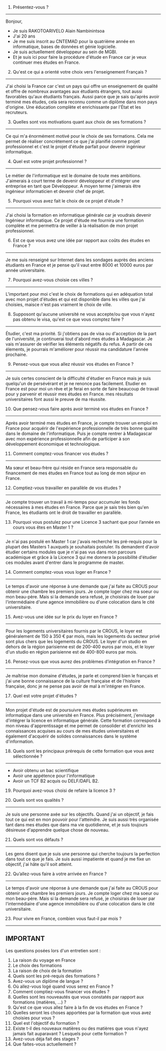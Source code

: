 1. Présentez-vous ?
------------------
Bonjour,
- Je suis RAKOTOARIVELO Alain Nambinintsoa
- J'ai 20 ans
- Je me suis inscrit au CNTEMAD pour la quatrième année en informatique, bases de données et génie logicielle.
- Je suis actuellement développeur au sein de MGBI.
- Et je suis ici pour faire la procédure d'étude en France car je veux continuer mes études en France.

2. Qu'est ce qui a orienté votre choix vers l'enseignement Français ?
------------------------------------------------------------------
J'ai choisi la France car c'est un pays qui offre un enseignement de qualité et offre de nombreux avantages aux étudiants étrangers, tout aussi favorables qu'aux étudiants français. Aussi parce que je sais qu'après avoir terminé mes études, cela sera reconnu comme un diplôme dans mon pays d'origine. Une éducation complète et enrichissante par l'État et les recruteurs.

3. Quelles sont vos motivations quant aux choix de ses formations ?
-------------------------------------------------------------------
Ce qui m'a énormément motivé pour le choix de ses formations. Cela me permet de réaliser concrètement ce que j'ai planifié comme projet professionnel et c'est le projet d'étude parfait pour devenir ingénieur informatique.

4. Quel est votre projet professionnel ?
----------------------------------------
Le métier de l'informatique est le domaine de toute mes ambitions. J'aimerais à court terme de devenir développeur et d'intégrer une entreprise en tant que Développeur. A moyen terme j'aimerais être ingénieur informaticien et devenir chef de projet.


5. Pourquoi vous avez fait le choix de ce projet d'étude ?
----------------------------------------------------------
J'ai choisi la formation en informatique générale car je voudrais devenir Ingénieur informatique. Ce projet d'étude me fournira une formation complète et me permettra de veiller à la réalisation de mon projet professionnel.

6. Est ce que vous avez une idée par rapport aux coûts des études en France ?
---------------------------------------------------------------------
Je me suis renseigné sur Internet dans les sondages auprès des anciens étudiants en France et je pense qu'il vaut entre 8000 et 10000 euros par année universitaire.

7. Pourquoi avez-vous choisie ces villes ?
------------------------------------------
L'important pour moi c'est le choix de formations qui en adéquation total avec mon projet d'études et qui est disponible dans les villes que j'ai choisies, maisce n'est pas vraiment le choix de ville.

8. Supposont qu'aucune université ne vous accepte/ou que vous n'ayez pas obtenu le visa, qu'est ce que vous comptez faire ?
--------------------------------------------------------------------
Étudier, c'est ma priorité. Si j'obtiens pas de visa ou d'acception de la part de l'université, je continuerai tout d'abord mes études à Madagascar. Je vais m'assurer de vérifier les éléments négatifs du refus. A partir de ces élements, je pourrais m'améliorer pour réussir ma candidature l'année prochaine.

9. Pensez-vous que vous allez réussir vos études en France ?
------------------------------------------------------------
Je suis certes conscient de la difficulté d'étudier en France mais je suis quelqu'un de persévérant et je ne renonce pas facilement. Etudier en France est pour moi un rêve et je ferai en sorte de faire beaucoup de travail pour y parvenir et réussir mes études en France.  mes résultats universitaires font aussi le preuve de ma réussite.

10. Que pensez-vous faire après avoir terminé vos études en France ?
--------------------------------------------------------------------
Après avoir terminé mes études en France, je compte trouver un emploi en France pour acquérir de l'expérience professionnelle de très bonne qualité dans le domaine de l'informatique. Puis je compte rentrer à Madagascar avec mon expérience professionnelle afin de participer à son développement économique et technologique.

11. Comment comptez-vous financer vos études ?
----------------------------------------------
Ma sœur et beau-frère qui réside en France sera responsable du financement de mes études en France tout au long de mon séjour en France.

12. Comptiez-vous travailler en parallèle de vos études ?
---------------------------------------------------------
Je compte trouver un travail à mi-temps pour accumuler les fonds nécessaires à mes études en France. Parce que je sais très bien qu'en France, les étudiants ont le droit de travailler en parallèle.

13. Pourquoi vous postulez pour une Licence 3 sachant que pour l’année en cours vous êtes en Master 1 ?
-------------------------------------------------------------------------------------------------------
Je n'ai pas postulé en Master 1 car j'avais recherché les pré-requis pour la plupart des Masters 1 auxquels je souhaitais postuler. Ils demandent d'avoir étudier certains modules que je n'ai pas vus dans mon parcours académique et grâce à la Licence 3 qui me donnera la possibilité d'étudier ces modules avant d'entrer dans le programme de master.

14. Comment comptez-vous vous loger en France ?
-----------------------------------------------
Le temps d'avoir une réponse à une demande que j'ai faite au CROUS pour obtenir une chambre les premiers jours. Je compte loger chez ma soeur ou mon beau-père. Mais si la demande sera refusé, je choisirais de louer par l'intermédiaire d'une agence immobilière ou d'une colocation dans le cité universitaire.

15. Avez-vous une idée sur le prix du loyer en France ?
-------------------------------------------------------
Pour les logements universitaires fournis par le CROUS, le loyer est généralement de 150 à 350 € par mois, mais les logements du secteur privé sont plus chers que les logements du CROUS. Le loyer d'un studio en dehors de la région parisienne est de 200-400 euros par mois, et le loyer d'un studio en région parisienne est de 400-800 euros par mois.

16. Pensez-vous que vous aurez des problèmes d’intégration en France ?
----------------------------------------------------------------------
Je maîtrise mon domaine d'études, je parle et comprend bien le français et j'ai une bonne connaissance de la culture française et de l'histoire française, donc je ne pense pas avoir de mal à m'intégrer en France.

17. Quel est votre projet d'études ?
------------------------------------
Mon projet d'étude est de poursuivre mes études supérieures en informatique dans une université en France. Plus précisément, j'envisage d'intégrer la licence en informatique générale. Cette formation correspond à mon niveau d'apprentissage et me permet de consolider et d'enrichir les connaissances acquises au cours de mes études universitaires et également d'acquérir de solides connaissances dans le système d'information.

18. Quels sont les principaux prérequis de cette formation que vous avez sélectionnée ?
---------------------------------------------------------------------------------------
- Avoir obtenu un bac scientifique
- Avoir une appétence pour l'informatique
- Avoir un TCF B2 acquis ou DELF/DAFL B2.

19. Pourquoi avez-vous choisi de refaire la licence 3 ?


20. Quels sont vos qualités ?
-----------------------------
Je suis une personne axée sur les objectifs. Quand j'ai un objectif, je fais tout ce qui est en mon pouvoir pour l'atteindre. Je suis aussi très organisée tant dans mes études que dans ma vie quotidienne, et je suis toujours désireuse d'apprendre quelque chose de nouveau.

21. Quels sont vos défauts ?
----------------------------
Les gens disent que je suis une personne qui cherche toujours la perfection dans tout ce que je fais. Je suis aussi impatiente et quand je me fixe un objectif, j'ai hâte qu'il soit atteint.

22. Qu’allez-vous faire à votre arrivée en France ?
---------------------------------------------------
Le temps d'avoir une réponse à une demande que j'ai faite au CROUS pour obtenir une chambre les premiers jours. Je compte loger chez ma soeur ou mon beau-père. Mais si la demande sera refusé, je choisirais de louer par l'intermédiaire d'une agence immobilière ou d'une colocation dans le cité universitaire.

23. Pour vivre en France, combien vous faut-il par mois ? 
---------------------------------------------------------


IMPORTANT
---------
Les questions posées lors d'un entretien sont :
1. La raison du voyage en France
2. Le choix des formations
3. La raison de choix de la formation
4. Quels sont les pré-requis des formations ?
5. Avez-vous un diplôme de langue ?
6. Où allez-vous logé quand vous serez en France ?
7. Comment comptiez-vous financer vos études ?
8. Quelles sont les nouveautés que vous constatés par rapport aux formations (matières, ...) ?
9. Qu'est ce que vous allez faire à la fin de vos études en France ?
10. Quelles seront les choses apportées par la formation que vous avez choisies pour vous ?
11. Quel est l'objectif du formation ?
12. Existe t-il des nouveaux matières ou des matières que vous n'ayez jamais fait auparavant ? Lesquels pour cette formation ?
13. Avez-vous déja fait des stages ?
14. Que faites-vous actuellement ?

